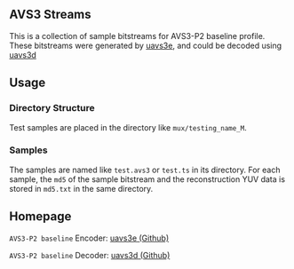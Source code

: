 ## AVS3 Streams
This is a collection of sample bitstreams for AVS3-P2 baseline profile. These bitstreams were generated by [uavs3e](https://github.com/uavs3/uavs3e.git), and could be decoded using [uavs3d](https://github.com/uavs3/uavs3d.git)

## Usage
### Directory Structure
Test samples are placed in the directory like `mux/testing_name_M`. 

### Samples
The samples are named like `test.avs3` or `test.ts` in its directory.  For each sample,  the `md5` of the sample bitstream and the reconstruction YUV data is stored in `md5.txt` in the same directory.

## Homepage

`AVS3-P2 baseline` Encoder: [uavs3e (Github)][1]

`AVS3-P2 baseline` Decoder: [uavs3d (Github)][2]

  [1]: https://github.com/uavs3/uavs3e.git "uavs3e github repository"
  [2]: https://github.com/uavs3/uavs3d.git "uavs3d github repository"
